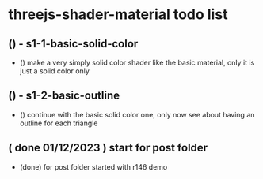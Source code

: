 # threejs-shader-material todo list

## () - s1-1-basic-solid-color
* () make a very simply solid color shader like the basic material, only it is just a solid color only

## () - s1-2-basic-outline
* () continue with the basic solid color one, only now see about having an outline for each triangle


## ( done 01/12/2023 ) start for post folder
* (done) for post folder started with r146 demo
